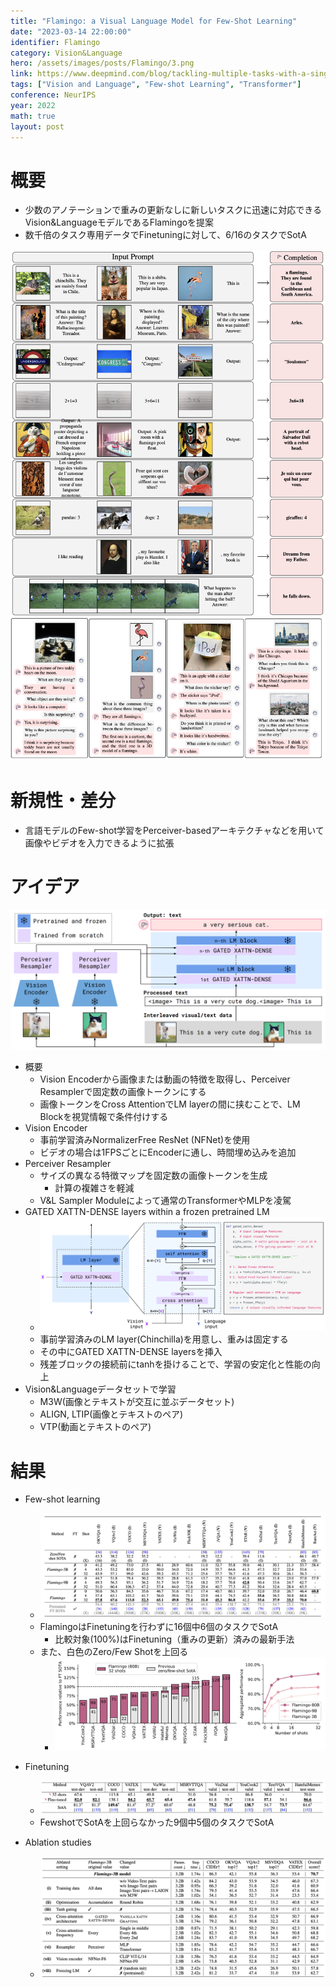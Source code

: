 ```yaml
---
title: "Flamingo: a Visual Language Model for Few-Shot Learning"
date: "2023-03-14 22:00:00"
identifier: Flamingo
category: Vision&Language
hero: /assets/images/posts/Flamingo/3.png
link: https://www.deepmind.com/blog/tackling-multiple-tasks-with-a-single-visual-language-model
tags: ["Vision and Language", "Few-shot Learning", "Transformer"]
conference: NeurIPS
year: 2022
math: true
layout: post
---
```


# 概要

- 少数のアノテーションで重みの更新なしに新しいタスクに迅速に対応できるVision&LanguageモデルであるFlamingoを提案
- 数千倍のタスク専用データでFinetuningに対して、6/16のタスクでSotA
<!--more-->
![](/assets/images/posts/Flamingo/1.png)
![](/assets/images/posts/Flamingo/2.png)

# 新規性・差分

- 言語モデルのFew-shot学習をPerceiver-basedアーキテクチャなどを用いて画像やビデオを入力できるように拡張

# アイデア

![](/assets/images/posts/Flamingo/3.png)

- 概要
    - Vision Encoderから画像または動画の特徴を取得し、Perceiver Resamplerで固定数の画像トークンにする
    - 画像トークンをCross AttentionでLM layerの間に挟むことで、LM Blockを視覚情報で条件付けする
- Vision Encoder
    - 事前学習済みNormalizerFree ResNet (NFNet)を使用
    - ビデオの場合は1FPSごとにEncoderに通し、時間埋め込みを追加
- Perceiver Resampler
    - サイズの異なる特徴マップを固定数の画像トークンを生成
        - 計算の複雑さを軽減
    - V&L Sampler Moduleによって通常のTransformerやMLPを凌駕
- GATED XATTN-DENSE layers within a frozen pretrained LM
    - ![](/assets/images/posts/Flamingo/4.png)
    - 事前学習済みのLM layer(Chinchilla)を用意し、重みは固定する
    - その中にGATED XATTN-DENSE layersを挿入
    - 残差ブロックの接続前にtanhを掛けることで、学習の安定化と性能の向上
- Vision&Languageデータセットで学習
    - M3W(画像とテキストが交互に並ぶデータセット)
    - ALIGN, LTIP(画像とテキストのペア)
    - VTP(動画とテキストのペア)

# 結果

- Few-shot learning
    - ![](/assets/images/posts/Flamingo/5.png)
    - FlamingoはFinetuningを行わずに16個中6個のタスクでSotA
        - 比較対象(100%)はFinetuning（重みの更新）済みの最新手法
    - また、白色のZero/Few Shotを上回る
        - ![](/assets/images/posts/Flamingo/6.png)
        
- Finetuning
    - ![](/assets/images/posts/Flamingo/7.png)
    - FewshotでSotAを上回らなかった9個中5個のタスクでSotA
- Ablation studies
    - ![](/assets/images/posts/Flamingo/8.png)